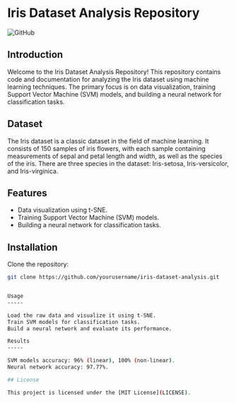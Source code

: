 # Iris Dataset Analysis Repository

![GitHub](https://img.shields.io/github/license/yourusername/iris-dataset-analysis)

## Introduction

Welcome to the Iris Dataset Analysis Repository! This repository contains code and documentation for analyzing the Iris dataset using machine learning techniques. The primary focus is on data visualization, training Support Vector Machine (SVM) models, and building a neural network for classification tasks.

## Dataset

The Iris dataset is a classic dataset in the field of machine learning. It consists of 150 samples of iris flowers, with each sample containing measurements of sepal and petal length and width, as well as the species of the iris. There are three species in the dataset: Iris-setosa, Iris-versicolor, and Iris-virginica.

## Features

- Data visualization using t-SNE.
- Training Support Vector Machine (SVM) models.
- Building a neural network for classification tasks.

## Installation

Clone the repository:

```bash
git clone https://github.com/yourusername/iris-dataset-analysis.git


Usage
-----

Load the raw data and visualize it using t-SNE.
Train SVM models for classification tasks.
Build a neural network and evaluate its performance.

Results
-----

SVM models accuracy: 96% (linear), 100% (non-linear).
Neural network accuracy: 97.77%.

## License

This project is licensed under the [MIT License](LICENSE).
